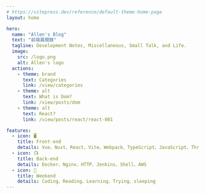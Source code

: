 ```yaml
---
# https://vitepress.dev/reference/default-theme-home-page
layout: home

hero:
  name: "Allen's Blog"
  text: "前端異聞錄"
  tagline: Development Notes, Miscellaneous, Small Talk, and Life.
  image:
    src: /logo.png
    alt: Allen's logo
  actions:
    - theme: brand
      text: Categories
      link: /view/categories
    - theme: alt
      text: What is Dom?
      link: /view/posts/dom
    - theme: alt
      text: React?
      link: /view/posts/react/react-001

features:
  - icon: 🖥
    title: Front-end
    details: Vue、Nuxt、React、Vite、Webpack、TypeScript、JavaScript、Three.js、StorkBook、React-three-fiber
  - icon: 📺
    title: Back-end
    details: Docker、Nginx、HTTP、Jenkins、Shell、AWS
  - icon: 🍺
    title: Weekend
    details: Coding、Reading、Learning、Trying、sleeping
---
```

